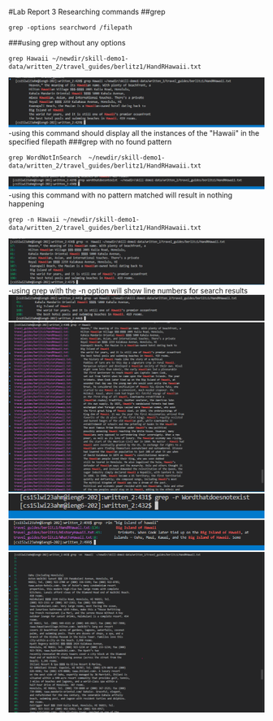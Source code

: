 #Lab Report 3 Researching commands
##grep

```
grep -options searchword /filepath
```

###using grep without any options

```
grep Hawaii ~/newdir/skill-demo1-data/written_2/travel_guides/berlitz1/HandRHawaii.txt
```

![hello world](grepvan1.png)
-using this command should display all the instances of the "Hawaii" in the specified filepath
###grep with no found pattern
```
grep WordNotInSearch  ~/newdir/skill-demo1-data/written_2/travel_guides/berlitz1/HandRHawaii.txt
```
![hello world](grepvan2.png)
-using this command with no pattern matched will result in nothing happening
```
grep -n Hawaii ~/newdir/skill-demo1-data/written_2/travel_guides/berlitz1/HandRHawaii.txt
```
![hello world](grep-n.png)
-using grep with the -n option will show line numbers for search results
![hello world](grep-w.png)
![hello world](grep-r.png)
![hello world](grep-r3.png)
![hello world](grep-i.png)
![hello world](grep-v.png)






